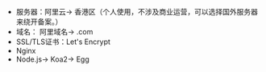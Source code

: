 * 服务器：阿里云-> 香港区（个人使用，不涉及商业运营，可以选择国外服务器来绕开备案。）
* 域名： 阿里域名-> .com
* SSL/TLS证书：Let's Encrypt
* Nginx
* Node.js-> Koa2-> Egg